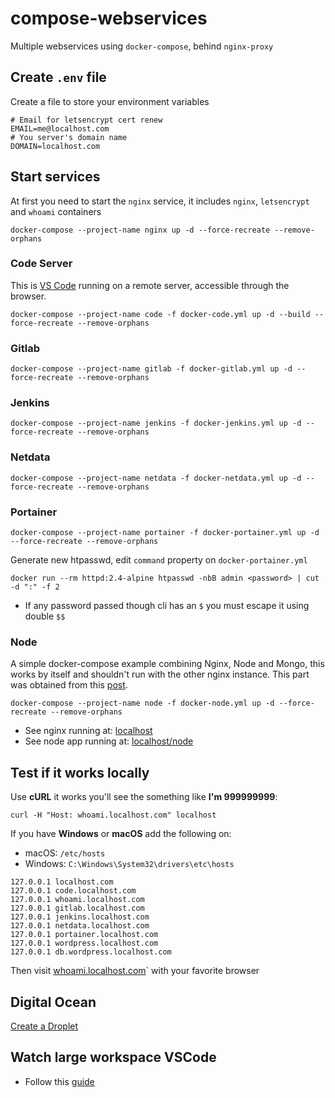 # compose-webservices

Multiple webservices using `docker-compose`, behind `nginx-proxy`

## Create `.env` file

Create a file to store your environment variables

```shell
# Email for letsencrypt cert renew
EMAIL=me@localhost.com
# You server's domain name
DOMAIN=localhost.com
```

## Start services

At first you need to start the `nginx` service, it includes `nginx`, `letsencrypt` and `whoami` containers

```shell
docker-compose --project-name nginx up -d --force-recreate --remove-orphans
```

### Code Server

This is [VS Code](https://github.com/Microsoft/vscode) running on a remote server, accessible through the browser.

```shell
docker-compose --project-name code -f docker-code.yml up -d --build --force-recreate --remove-orphans
```

### Gitlab

```shell
docker-compose --project-name gitlab -f docker-gitlab.yml up -d --force-recreate --remove-orphans
```

### Jenkins

```shell
docker-compose --project-name jenkins -f docker-jenkins.yml up -d --force-recreate --remove-orphans
```

### Netdata

```shell
docker-compose --project-name netdata -f docker-netdata.yml up -d --force-recreate --remove-orphans
```

### Portainer

```shell
docker-compose --project-name portainer -f docker-portainer.yml up -d --force-recreate --remove-orphans
```

Generate new htpasswd, edit `command` property on `docker-portainer.yml`

```shell
docker run --rm httpd:2.4-alpine htpasswd -nbB admin <password> | cut -d ":" -f 2
```

* If any password passed though cli has an `$` you must escape it using double `$$`

### Node

A simple docker-compose example combining Nginx, Node and Mongo, this works by itself and shouldn't run with the other nginx instance. This part was obtained from this [post](https://medium.com/faun/learn-docker-in-5-days-day-5-docker-compose-11af7b9298db).

```shell
docker-compose --project-name node -f docker-node.yml up -d --force-recreate --remove-orphans
```

* See nginx running at: [localhost](http://localhost.com)
* See node app running at: [localhost/node](http://localhost.com/node)

## Test if it works locally

Use **cURL** it works you'll see the something like **I'm 999999999**:

```shell
curl -H "Host: whoami.localhost.com" localhost
```

If you have **Windows** or **macOS** add the following on:

* macOS: `/etc/hosts`
* Windows: `C:\Windows\System32\drivers\etc\hosts`

```shell
127.0.0.1 localhost.com
127.0.0.1 code.localhost.com
127.0.0.1 whoami.localhost.com
127.0.0.1 gitlab.localhost.com
127.0.0.1 jenkins.localhost.com
127.0.0.1 netdata.localhost.com
127.0.0.1 portainer.localhost.com
127.0.0.1 wordpress.localhost.com
127.0.0.1 db.wordpress.localhost.com
```

Then visit [whoami.localhost.com](http://whoami.localhost.com)` with your favorite browser

## Digital Ocean

[Create a Droplet](https://m.do.co/c/856dc39cd657)

## Watch large workspace VSCode

* Follow this [guide](https://code.visualstudio.com/docs/setup/linux#_visual-studio-code-is-unable-to-watch-for-file-changes-in-this-large-workspace-error-enospc)
